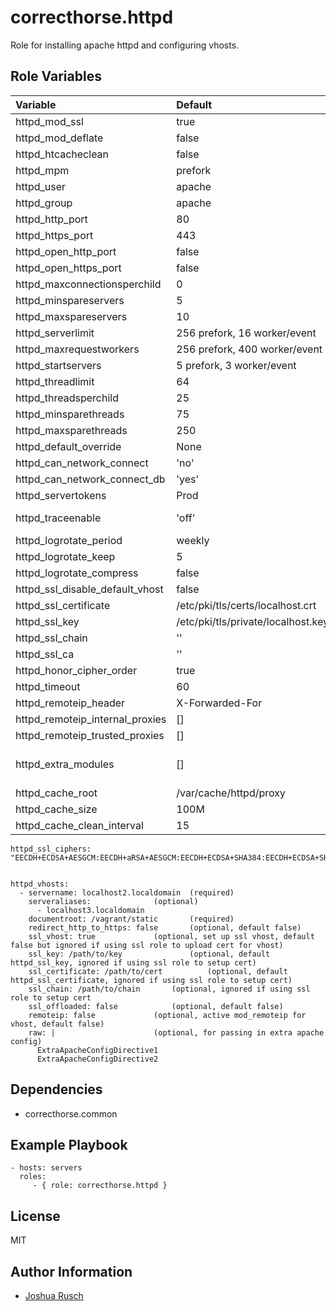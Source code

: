 correcthorse.httpd
=========

Role for installing apache httpd and configuring vhosts.

Role Variables
--------------
| Variable						| Default				| Notes			|
| :---							| :---					| :---			|
| httpd_mod_ssl						| true					| 			|
| httpd_mod_deflate					| false					| enable global deflate rules |
| httpd_htcacheclean					| false					| 	 		|
| httpd_mpm						| prefork				|			|
| httpd_user						| apache				|			|
| httpd_group						| apache				|			|
| httpd_http_port					| 80					|			|
| httpd_https_port					| 443					|			|
| httpd_open_http_port					| false					|			|
| httpd_open_https_port					| false					|			|
| httpd_maxconnectionsperchild				| 0					|			|
| httpd_minspareservers					| 5					| prefork		|
| httpd_maxspareservers					| 10					| prefork		|
| httpd_serverlimit					| 256 prefork, 16 worker/event		| prefork, worker/event |
| httpd_maxrequestworkers				| 256 prefork, 400 worker/event		| prefork, worker/event |
| httpd_startservers					| 5 prefork, 3 worker/event		| prefork, worker/event |
| httpd_threadlimit					| 64	       				| worker/event		|
| httpd_threadsperchild					| 25					| worker/event		|
| httpd_minsparethreads					| 75					| worker/event		|
| httpd_maxsparethreads					| 250					| worker/event		|
| httpd_default_override				| None					| 			|
| httpd_can_network_connect				| 'no'					|			|
| httpd_can_network_connect_db				| 'yes'					|			|
| httpd_servertokens					| Prod					| Major,Minor,Min,Prod,OS,Full |
| httpd_traceenable					| 'off'					| 'off','on','extended' - turn on for RFC 2616 compliancy |
| httpd_logrotate_period				| weekly				| daily, weekly, monthly |
| httpd_logrotate_keep					| 5					| number of rotations to keep |
| httpd_logrotate_compress				| false					| compress logs if true	 |
| httpd_ssl_disable_default_vhost			| false					| disable default ssl vhost |
| httpd_ssl_certificate					| /etc/pki/tls/certs/localhost.crt	|			|
| httpd_ssl_key						| /etc/pki/tls/private/localhost.key	|			|
| httpd_ssl_chain					| '' 					|			|
| httpd_ssl_ca						| ''					|			|
| httpd_honor_cipher_order				| true					|			|
| httpd_timeout						| 60					|			|
| httpd_remoteip_header					| X-Forwarded-For			|			|
| httpd_remoteip_internal_proxies			| []					|			|
| httpd_remoteip_trusted_proxies			| []					|			|
| httpd_extra_modules					| []					| for extra mod_foo packages that don't warrant their own role |
| httpd_cache_root					| /var/cache/httpd/proxy		|     	    	    	|
| httpd_cache_size					| 100M					|			|
| httpd_cache_clean_interval				| 15					| in minutes		|

    httpd_ssl_ciphers: "EECDH+ECDSA+AESGCM:EECDH+aRSA+AESGCM:EECDH+ECDSA+SHA384:EECDH+ECDSA+SHA256:EECDH+aRSA+SHA384:EECDH+aRSA+SHA256:EECDH+AESGCM:EECDH:EDH+AESGCM:EDH+aRSA:HIGH:!MEDIUM:!LOW:!aNULL:!eNULL:!LOW:!RC4:!MD5:!EXP:!PSK:!SRP:!DSS:!3DES"


    httpd_vhosts:
      - servername: localhost2.localdomain	(required)
        serveraliases:				(optional)
          - localhost3.localdomain
        documentroot: /vagrant/static		(required)
        redirect_http_to_https: false		(optional, default false)
        ssl_vhost: true				(optional, set up ssl vhost, default false but ignored if using ssl role to upload cert for vhost)
        ssl_key: /path/to/key		        (optional, default httpd_ssl_key, ignored if using ssl role to setup cert)
        ssl_certificate: /path/to/cert          (optional, default httpd_ssl_certificate, ignored if using ssl role to setup cert)
        ssl_chain: /path/to/chain		(optional, ignored if using ssl role to setup cert
        ssl_offloaded: false			(optional, default false)
        remoteip: false				(optional, active mod_remoteip for vhost, default false)
        raw: |	       				(optional, for passing in extra apache config)
          ExtraApacheConfigDirective1
          ExtraApacheConfigDirective2

Dependencies
------------

* correcthorse.common

Example Playbook
----------------

    - hosts: servers
      roles:
         - { role: correcthorse.httpd }

License
-------

MIT

Author Information
------------------

* [Joshua Rusch](https://correct.horse/)
